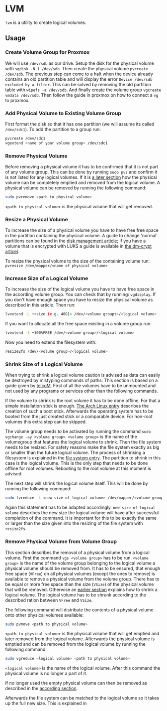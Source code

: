# LVM

`lvm` is a utility to create logical volumes.

## Usage

### Create Volume Group for Proxmox

We will use `/dev/sdb` as our drive.
Setup the disk for the physical volume with `sgdisk -N 1 /dev/sdb`.
Then create the physical volume `pvcreate /dev/sdb`.
The previous step can come to a halt when the device already contains an old
partition table and will display the error `Device /dev/sdb excluded by a filter`.
This can be solved by removing the old partition table with `wipefs -a /dev/sdb`.
And finally create the volume group `vgcreate vmdata /dev/sdb`.
Then follow the guide in proxmox on how to connect a `vg` to proxmox.

### Add Physical Volume to Existing Volume Group

First format the disk so that it has one partition (we will assume its called
`/dev/sdc1`).
To add the partition to a group run:

```sh
pvcreate /dev/sdc1
vgextend <name of your volume group> /dev/sdc1
```

### Remove Physical Volume

Before removing a physical volume it has to be confirmed that it is not part of
any volume group.
This can be done by running `sudo pvs` and confirm it is not listed for any
logical volumes.
If it is [a later section](#shrink-size-of-a-logical-volume) how the physical
volume can be completely emptied and removed from the logical volume.
A physical volume can be removed by running the following command:

```sh
sudo pvremove <path to physical volume>
```

`<path to physical volume>` is the physical volume that will get removed.


### Resize a Physical Volume

To increase the size of a physical volume you have to have free free space
in the partition containing the physical volume.
A guide to change 'normal' partitions can be found in the
[disk management article](./disk-management.md); if you have a volume that is
encrypted with LUKS a guide is available in
[the dm-crypt articel](./dm-crypt.md).

To resize the physical volume to the size of the containing volume run:
`pvresize /dev/mapper/<name of physical volume>`

### Increase Size of a Logical Volume

To increase the size of the logical volume you have to have free space in the
according volume group. You can check that by running: `vgdisplay`.
If you don't have enough space you have to resize the physical volume as
described in this article.
Then run:

```sh
lvextend -L +<size (e.g. 40G)> /dev/<volume groupt>/<logical volume>
```

If you want to allocate all the free space existing in a volume group run:

```sh
lvextend -l +100%FREE /dev/<volume group>/<logical volume>
```

Now you need to extend the filesystem with:

```sh
resize2fs /dev/<volume group>/<logical volume>
```

### Shrink Size of a Logical Volume

When trying to shrink a logical volume caution is advised as data can easily be
destroyed by mistyping commands of paths.
This section is based on a guide given by
[telcoM](https://unix.stackexchange.com/questions/591389/how-to-remove-a-disk-from-an-lvm-partition).
First of all the volumes have to be unmounted and not used by any programs or
services other than the following commands.

If the volume to shrink is the root volume it has to be done offline.
For that a simple installation stick is enough.
[The Arch Linux entry](/wiki/linux/arch-linux/arch-linux.md#installation-medium)
describes the creation of such a boot stick.
Afterwards the operating system has to be booted from the just created stick or
a comparable device.
For non-root volumes this extra step can be skipped.

The volume group needs to be activated by running the command
`sudo vgchange -ay <volume group>`.
`<volume group>` is the name of the volumegroup that features the logical volume
to shrink.
Then the file system needs to be resized.
For safety reasons make the file system exactly as big or smaller than the
future logical volume.
The process of shrinking a filesystem is explained in the
[file system entry](/wiki/linux/disk-management.md#shrinking-a-file-system).
The partition to shrink in this case is the logical volume.
This is the only step that needs to be done offline for root volumes.
Rebooting to the root volume at this moment is advised.

The next step will shrink the logical volume itself.
This will be done by running the following command:

```sh
sudo lvreduce -L <new size of logical volume> /dev/mapper/<volume group>-<logical volume>
```

Again this statement has to be adapted accordingly.
`new size of logical volume` describes the new size the logical volume will have
after successful completion of the command.
It is important for this to be exactly the same or larger than the size given
into the resizing of the file system with `resize2fs`.

### Remove Physical Volume from Volume Group

This section describes the removal of a physical volume from a logical volume.
First the command `vgs <volume group>` has to be run.
`<volume group>` is the name of the volume group belonging to the logical volume
a physical volume should be removed from.
It has to be ensured, that enough free space (`VFree`) on all physical volumes
(except the ones to remove) is available to remove a physical volume from the
volume group.
There has to be equal or more free space than the size (`VSize`) of the physical
volume that will be removed.
Otherwise an [earlier section](#shrink-size-of-a-logical-volume) explains how to
shrink a logical volume.
The logical volume has to be shrunk according to the described ration between
`VFree` and `VSize`.

The following command will distribute the contents of a physical volume onto
other physical volumes available:

```sh
sudo pvmove <path to physical volume>
```

`<path to physical volume>` is the physical volume that will get emptied and
later removed from the logical volume.
Afterwards the physical volume is emptied and can be removed from the logical
volume by running the following command:

```sh
sudo vgreduce <logical volume> <path to physical volume>
```

`<logical volume>` is the name of the logical volume.
After this command the physical volume is no longer a part of it.

If no longer used the empty physical volume can then be removed as described in
the [according section](#remove-physical-volume).

Afterwards the file system can be matched to the logical volume so it takes up
the full new size.
This is explained in

